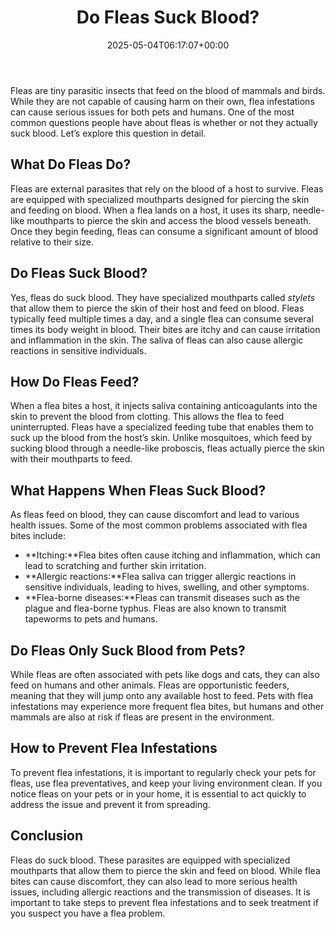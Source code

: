 ﻿---
layout: post
title: Do Fleas Suck Blood?
date: '2025-05-04T06:17:07+00:00'
categories:
- Guide
tags: []
slug: /do-fleas-suck-blood/
lastmod: 2025-05-07T12:21:26+03:00
---

Fleas are tiny parasitic insects that feed on the blood of mammals and birds. While they are not capable of causing harm on their own, flea infestations can cause serious issues for both pets and humans. One of the most common questions people have about fleas is whether or not they actually suck blood. Let’s explore this question in detail.
## What Do Fleas Do?
Fleas are external parasites that rely on the blood of a host to survive. Fleas are equipped with specialized mouthparts designed for piercing the skin and feeding on blood. When a flea lands on a host, it uses its sharp, needle-like mouthparts to pierce the skin and access the blood vessels beneath. Once they begin feeding, fleas can consume a significant amount of blood relative to their size.
## Do Fleas Suck Blood?
Yes, fleas do suck blood. They have specialized mouthparts called
*stylets*
that allow them to pierce the skin of their host and feed on blood. Fleas typically feed multiple times a day, and a single flea can consume several times its body weight in blood. Their bites are itchy and can cause irritation and inflammation in the skin. The saliva of fleas can also cause allergic reactions in sensitive individuals.
## How Do Fleas Feed?
When a flea bites a host, it injects saliva containing anticoagulants into the skin to prevent the blood from clotting. This allows the flea to feed uninterrupted. Fleas have a specialized feeding tube that enables them to suck up the blood from the host’s skin. Unlike mosquitoes, which feed by sucking blood through a needle-like proboscis, fleas actually pierce the skin with their mouthparts to feed.
## What Happens When Fleas Suck Blood?
As fleas feed on blood, they can cause discomfort and lead to various health issues. Some of the most common problems associated with flea bites include:
- **Itching:**Flea bites often cause itching and inflammation, which can lead to scratching and further skin irritation.
- **Allergic reactions:**Flea saliva can trigger allergic reactions in sensitive individuals, leading to hives, swelling, and other symptoms.
- **Flea-borne diseases:**Fleas can transmit diseases such as the plague and flea-borne typhus. Fleas are also known to transmit tapeworms to pets and humans.
## Do Fleas Only Suck Blood from Pets?
While fleas are often associated with pets like dogs and cats, they can also feed on humans and other animals. Fleas are opportunistic feeders, meaning that they will jump onto any available host to feed. Pets with flea infestations may experience more frequent flea bites, but humans and other mammals are also at risk if fleas are present in the environment.
## How to Prevent Flea Infestations
To prevent flea infestations, it is important to regularly check your pets for fleas, use flea preventatives, and keep your living environment clean. If you notice fleas on your pets or in your home, it is essential to act quickly to address the issue and prevent it from spreading.
## Conclusion
Fleas do suck blood. These parasites are equipped with specialized mouthparts that allow them to pierce the skin and feed on blood. While flea bites can cause discomfort, they can also lead to more serious health issues, including allergic reactions and the transmission of diseases. It is important to take steps to prevent flea infestations and to seek treatment if you suspect you have a flea problem.
